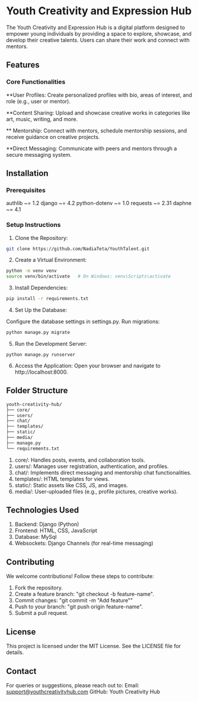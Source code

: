 # Youth Creativity and Expression Hub
The Youth Creativity and Expression Hub is a digital platform designed to empower young individuals by providing a space to explore, showcase, and develop their creative talents. Users can share their work and connect with mentors.

## Features
### Core Functionalities
 **User Profiles:
Create personalized profiles with bio, areas of interest, and role (e.g., user or mentor).

 **Content Sharing:
Upload and showcase creative works in categories like art, music, writing, and more.

** Mentorship:
Connect with mentors, schedule mentorship sessions, and receive guidance on creative projects.

**Direct Messaging:
Communicate with peers and mentors through a secure messaging system.

## Installation
### Prerequisites
authlib ~= 1.2
django ~= 4.2
python-dotenv ~= 1.0
requests ~= 2.31
daphne ~= 4.1 

### Setup Instructions
1. Clone the Repository:

```sh
git clone https://github.com/NadiaTeta/YouthTalent.git
```

2. Create a Virtual Environment:

```sh
python -m venv venv
source venv/bin/activate   # On Windows: venv\Scripts\activate
```

3. Install Dependencies:

```sh
pip install -r requirements.txt
```

4. Set Up the Database:

Configure the database settings in settings.py.
Run migrations:

```sh
python manage.py migrate
```

5. Run the Development Server:

```
python manage.py runserver
```

6. Access the Application:
Open your browser and navigate to http://localhost:8000.

## Folder Structure
```sh
youth-creativity-hub/
├── core/
├── users/
├── chat/
├── templates/
├── static/
├── media/
├── manage.py
└── requirements.txt
```
1. core/: Handles posts, events, and collaboration tools.
2. users/: Manages user registration, authentication, and profiles.
3. chat/: Implements direct messaging and mentorship chat functionalities.
4. templates/: HTML templates for views.
5. static/: Static assets like CSS, JS, and images.
6. media/: User-uploaded files (e.g., profile pictures, creative works).
   
## Technologies Used
1. Backend: Django (Python)
2. Frontend: HTML, CSS, JavaScript
3. Database: MySql
4. Websockets: Django Channels (for real-time messaging)
   
## Contributing
We welcome contributions! Follow these steps to contribute:

1. Fork the repository.
2. Create a feature branch: "git checkout -b feature-name".
3. Commit changes: "git commit -m "Add feature""
4. Push to your branch: "git push origin feature-name".
5. Submit a pull request.
 
## License
This project is licensed under the MIT License. See the LICENSE file for details.

## Contact
For queries or suggestions, please reach out to:
Email: support@youthcreativityhub.com
GitHub: Youth Creativity Hub
